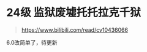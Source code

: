 
<!-- docs/duty_4/监狱废墟托托拉克千狱.md -->

# 24级 监狱废墟托托拉克千狱

> https://www.bilibili.com/read/cv10436066

6.0改简单了，待更新
